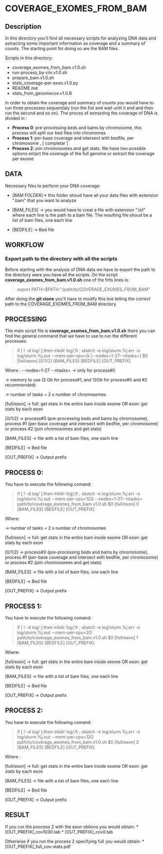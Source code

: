 # COVERAGE_EXOMES_FROM_BAM

<!-- /TOC -->

## Description

In this directory you'll find all necessary scripts for analyzing DNA data and extracting some important information as coverage  and a summary of counts. The starting point for doing so are the BAM files. 

Scripts in this directory: 

* coverage_exomes_from_bam.v1.0.sh  
* run-process_by-chr.v1.0.sh
* prepare_bam.v1.0.sh              
* stats_coverage-per-exon.v1.0.py
* README.md                         
* stats_from_genomecov.v1.0.R

In order to obtain the coverage and summary of counts you would have to run three processes sequentialy (run the fist and wait until it end and then run the second and so on). The proces of extracting the coverage of DNA is divided in :

 * **Process 0**: pre-processing beds and bams by chromosome, this process will split our bed files into chromomes
 * **Process 1**: per-base coverage and intersect with bedfile, per chromosome , [ completar ]
 * **Process 2**: join chromosomes and get stats. We have two possible options extact the coverage of the full genome or extract the coverage per exome

## DATA 

Necessary files to perform your DNA coverage:

* [BAM FOLDER]-> this folder shoud have all your data files with extension ".bam" that you want to analyze 

* [BAM_FILES] -> you would have to creat a file with extension ".txt" where each line is the path to a bam file. The resulting file shoud be a list of bam files, one each line

* [BEDFILE] -> Bed file


## WORKFLOW

### Export path to the directory with all the scripts

Before starting with the analysis of DNA data we have to export the path to the directory were you have all the scripts. On the script **coverage_exomes_from_bam.v1.0.sh** one of the firts lines is: 

> export PATH=$PATH:"/path/to/COVERAGE_EXOMES_FROM_BAM"

After doing the **git clone** you'll have to modify this line telling the correct path to the COVERAGE_EXOMES_FROM_BAM directory. 

## PROCESSING

The main script file is **coverage_exomes_from_bam.v1.0.sh** there you can find the general command that we have to use to run the different processes:

> if [ ! -d log/ ];then mkdir log/;fi ; sbatch -e log/slurm.%j.err -o log/slurm.%j.out --mem-per-cpu=<X>G [--nodes=1-27--ntasks=<Y>] $0 [full/exon] [0/1/2] [BAM_FILES] [BEDFILE] [OUT_PREFIX]
   
   Where : 
   --nodes=1-27 --ntasks=<Y> -> only for process#0
    
   <X> -> memory to use (2 Gb for process#1, and 12Gb for process#0 and #2 recommended)
    
   <Y> -> number of tasks = 2 x number of chromosomes
   
   [full/exon] -> full: get stats in the entire bam inside exome OR exon: get stats by each exon

   [0/1/2] -> process#0 (pre-processing beds and bams by chromosome), process #1 (per-base coverage and intersect with bedfile, per chromosome) or process #2 (join chromosomes and get stats)

   [BAM_FILES] -> file with a list of bam files, one each line

  [BEDFILE] -> Bed file

   [OUT_PREFIX] -> Output prefix
    

## PROCESS 0:

You have to execute the following comand:

> if [ ! -d log/ ];then mkdir log/;fi ; sbatch -e log/slurm.%j.err -o log/slurm.%j.out --mem-per-cpu=12G --nodes=1-27--ntasks=<Y> path/to/coverage_exomes_from_bam.v1.0.sh $0 [full/exon] 0 [BAM_FILES] [BEDFILE] [OUT_PREFIX]
    
   Where:
   
   <Y> -> number of tasks = 2 x number of chromosomes
   
   [full/exon] -> full: get stats in the entire bam inside exome OR exon: get stats by each exon

   [0/1/2] -> process#0 (pre-processing beds and bams by chromosome), process #1 (per-base coverage and intersect with bedfile, per chromosome) or process #2 (join chromosomes and get stats)

   [BAM_FILES] -> file with a list of bam files, one each line

  [BEDFILE] -> Bed file

   [OUT_PREFIX] -> Output prefix

## PROCESS 1:

You have to execute the following comand:

> if [ ! -d log/ ];then mkdir log/;fi ; sbatch -e log/slurm.%j.err -o log/slurm.%j.out --mem-per-cpu=2G  path/to/coverage_exomes_from_bam.v1.0.sh $0 [full/exon] 1 [BAM_FILES] [BEDFILE] [OUT_PREFIX]
    
   Where: 
   
   [full/exon] -> full: get stats in the entire bam inside exome OR exon: get stats by each exon

   [BAM_FILES] -> file with a list of bam files, one each line

   [BEDFILE] -> Bed file

   [OUT_PREFIX] -> Output prefix
   
   
## PROCESS 2:

You have to execute the following comand:

> if [ ! -d log/ ];then mkdir log/;fi ; sbatch -e log/slurm.%j.err -o log/slurm.%j.out --mem-per-cpu=12G path/to/coverage_exomes_from_bam.v1.0.sh $0 [full/exon] 2 [BAM_FILES] [BEDFILE] [OUT_PREFIX]
    

   Where : 
   
   [full/exon] -> full: get stats in the entire bam inside exome OR exon: get stats by each exon

   [BAM_FILES] -> file with a list of bam files, one each line

   [BEDFILE] -> Bed file

   [OUT_PREFIX] -> Output prefix
   
   
  ## RESULT
  
  If you run the poocess 2 with the exon obtions you would obtain:
    * [OUT_PREFIX]_cov1030.tab
    * [OUT_PREFIX]_cov0.tab
    
  Otherwise if you run the process 2 specifying full you would obtain:
    * [OUT_PREFIX]_full_cov-stats.pdf
    
   
